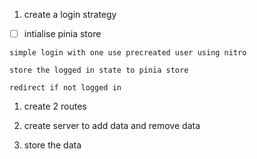 1. create a login strategy

 - [ ]   intialise pinia store


    simple login with one use precreated user using nitro

    store the logged in state to pinia store 

    redirect if not logged in
1. create 2 routes

1. create server to add data and remove data

1. store the data